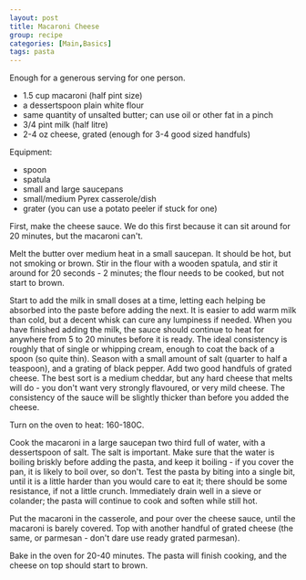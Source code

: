 ```yaml
---
layout: post
title: Macaroni Cheese
group: recipe
categories: [Main,Basics]
tags: pasta
---
```



Enough for a generous serving for one person.

- 1\.5 cup macaroni (half pint size)
- a dessertspoon plain white flour
- same quantity of unsalted butter; can use oil or other fat in a pinch
- 3/4 pint milk (half litre)
- 2-4 oz cheese, grated (enough for 3-4 good sized handfuls)

Equipment:

- spoon
- spatula
- small and large saucepans
- small/medium Pyrex casserole/dish
- grater (you can use a potato peeler if stuck for one)

First, make the cheese sauce.  We do this first because it can sit around for 20 minutes, but the macaroni can't.

Melt the butter over medium heat in a small saucepan.  It should be hot, but not smoking or brown.  Stir in the flour with a wooden spatula, and stir it around for 20 seconds - 2 minutes; the flour needs to be cooked, but not start to brown.

Start to add the milk in small doses at a time, letting each helping be absorbed into the paste before adding the next.  It is easier to add warm milk than cold, but a decent whisk can cure any lumpiness if needed.  When you have finished adding the milk, the sauce should continue to heat for anywhere from 5 to 20 minutes before it is ready.  The ideal consistency is roughly that of single or whipping cream, enough to coat the back of a spoon (so quite thin).  Season with a small amount of salt (quarter to half a teaspoon), and a grating of black pepper.  Add two good handfuls of grated cheese.  The best sort is a medium cheddar, but any hard cheese that melts will do - you don't want very strongly flavoured, or very mild cheese.  The consistency of the sauce will be slightly thicker than before you added the cheese.

Turn on the oven to heat: 160-180C.

Cook the macaroni in a large saucepan two third full of water, with a dessertspoon of salt.  The salt is important.  Make sure that the water is boiling briskly before adding the pasta, and keep it boiling - if you cover the pan, it is likely to boil over, so don't.  Test the pasta by biting into a single bit, until it is a little harder than you would care to eat it; there should be some resistance, if not a little crunch.  Immediately drain well in a sieve or colander; the pasta will continue to cook and soften while still hot.

Put the macaroni in the casserole, and pour over the cheese sauce, until the macaroni is barely covered.  Top with another handful of grated cheese (the same, or parmesan - don't dare use ready grated parmesan).

Bake in the oven for 20-40 minutes.  The pasta will finish cooking, and the cheese on top should start to brown.